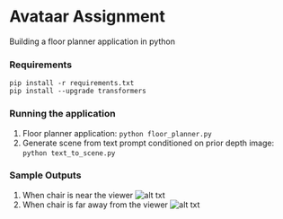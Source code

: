 # Avataar Assignment
Building a floor planner application in python

### Requirements
```pip install -r requirements.txt``` \
```pip install --upgrade transformers```

### Running the application
1. Floor planner application: 
```python floor_planner.py```
2. Generate scene from text prompt conditioned on prior depth image: 
```python text_to_scene.py```

### Sample Outputs
1. When chair is near the viewer
   ![alt txt](https://github.com/vineel96/floor_planner/blob/main/output_1.png)
3. When chair is far away from the viewer
   ![alt txt](https://github.com/vineel96/floor_planner/blob/main/output_2.png)

